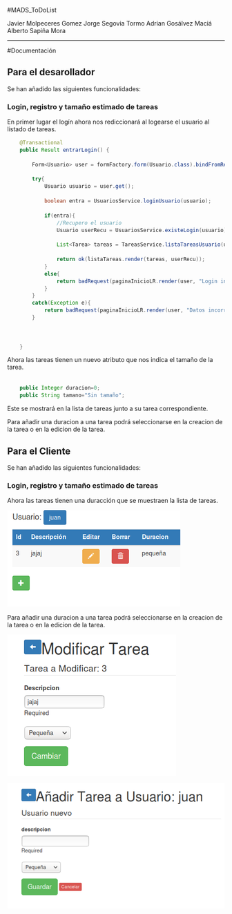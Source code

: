 #MADS_ToDoList

Javier Molpeceres Gomez
Jorge Segovia Tormo
Adrian Gosálvez Maciá
Alberto Sapiña Mora

***

#Documentación

## Para el desarollador 

Se han añadido las siguientes funcionalidades:

### Login, registro y tamaño estimado de tareas

En primer lugar el logín ahora nos rediccionará al logearse el usuario al listado de tareas.

```java
    @Transactional
    public Result entrarLogin() {

        Form<Usuario> user = formFactory.form(Usuario.class).bindFromRequest();  

        try{
            Usuario usuario = user.get();

            boolean entra = UsuariosService.loginUsuario(usuario);

            if(entra){
                //Recupero el usuario 
                Usuario userRecu = UsuariosService.existeLogin(usuario);

                List<Tarea> tareas = TareasService.listaTareasUsuario(userRecu.id);

                return ok(listaTareas.render(tareas, userRecu));
            }
            else{
                return badRequest(paginaInicioLR.render(user, "Login incorrecto"));  
            }
        }
        catch(Exception e){
            return badRequest(paginaInicioLR.render(user, "Datos incorrectos, rellenar los campos"));  
        }

        
        
    }
```

Ahora las tareas tienen un nuevo atributo que nos indica el tamaño de la tarea.

```java

    public Integer duracion=0;
    public String tamano="Sin tamaño";

```

Este se mostrará en la lista de tareas junto a su tarea correspondiente.

Para añadir una duracion a una tarea podrá seleccionarse en la creacion de la tarea o en la edicion de la tarea.

## Para el Cliente 

Se han añadido las siguientes funcionalidades:

### Login, registro y tamaño estimado de tareas

Ahora las tareas tienen una duracción que se muestraen la lista de tareas.

![1](11.png "Lista de tareas")

Para añadir una duracion a una tarea podrá seleccionarse en la creacion de la tarea o en la edicion de la tarea.

![1](12.png "Editar  tareas")

![1](13.png "Crear  tareas")